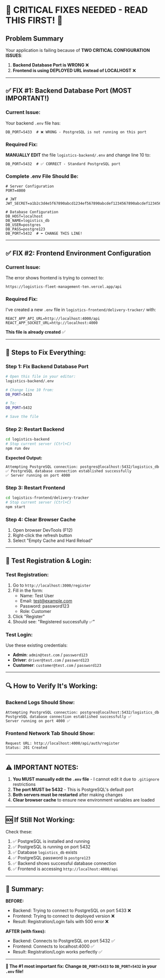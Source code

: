 # 🚨 CRITICAL FIXES NEEDED - READ THIS FIRST! 🚨

## Problem Summary
Your application is failing because of **TWO CRITICAL CONFIGURATION ISSUES**:

1. **Backend Database Port is WRONG** ❌
2. **Frontend is using DEPLOYED URL instead of LOCALHOST** ❌

---

## ✅ FIX #1: Backend Database Port (MOST IMPORTANT!)

### Current Issue:
Your backend `.env` file has:
```env
DB_PORT=5433  # ❌ WRONG - PostgreSQL is not running on this port
```

### Required Fix:
**MANUALLY EDIT** the file `logistics-backend/.env` and change line 10 to:
```env
DB_PORT=5432  # ✅ CORRECT - Standard PostgreSQL port
```

### Complete .env File Should Be:
```env
# Server Configuration
PORT=4000

# JWT
JWT_SECRET=a1b2c3d4e5f67890abcd1234ef567890abcdef1234567890abcdef1234567890

# Database Configuration
DB_HOST=localhost
DB_NAME=logistics_db
DB_USER=postgres
DB_PASS=postgre123
DB_PORT=5432  # ⬅️ CHANGE THIS LINE!
```

---

## ✅ FIX #2: Frontend Environment Configuration

### Current Issue:
The error shows frontend is trying to connect to:
```
https://logistics-fleet-management-ten.vercel.app/api
```

### Required Fix:
I've created a new `.env` file in `logistics-frontend/delivery-tracker/` with:
```env
REACT_APP_API_URL=http://localhost:4000/api
REACT_APP_SOCKET_URL=http://localhost:4000
```

**This file is already created** ✅

---

## 🚀 Steps to Fix Everything:

### Step 1: Fix Backend Database Port
```bash
# Open this file in your editor:
logistics-backend/.env

# Change line 10 from:
DB_PORT=5433

# To:
DB_PORT=5432

# Save the file
```

### Step 2: Restart Backend
```bash
cd logistics-backend
# Stop current server (Ctrl+C)
npm run dev
```

**Expected Output:**
```
Attempting PostgreSQL connection: postgres@localhost:5432/logistics_db
✅ PostgreSQL database connection established successfully
✅ Server running on port 4000
```

### Step 3: Restart Frontend
```bash
cd logistics-frontend/delivery-tracker
# Stop current server (Ctrl+C)
npm start
```

### Step 4: Clear Browser Cache
1. Open browser DevTools (F12)
2. Right-click the refresh button
3. Select "Empty Cache and Hard Reload"

---

## 🧪 Test Registration & Login:

### Test Registration:
1. Go to `http://localhost:3000/register`
2. Fill in the form:
   - Name: Test User
   - Email: test@example.com
   - Password: password123
   - Role: Customer
3. Click "Register"
4. Should see: "Registered successfully ✅"

### Test Login:
Use these existing credentials:
- **Admin**: `admin@test.com` / `password123`
- **Driver**: `driver@test.com` / `password123`
- **Customer**: `customer@test.com` / `password123`

---

## 🔍 How to Verify It's Working:

### Backend Logs Should Show:
```
Attempting PostgreSQL connection: postgres@localhost:5432/logistics_db
PostgreSQL database connection established successfully ✅
Server running on port 4000 ✅
```

### Frontend Network Tab Should Show:
```
Request URL: http://localhost:4000/api/auth/register
Status: 201 Created
```

---

## ⚠️ IMPORTANT NOTES:

1. **You MUST manually edit the `.env` file** - I cannot edit it due to `.gitignore` restrictions
2. **The port MUST be 5432** - This is PostgreSQL's default port
3. **Both servers must be restarted** after making changes
4. **Clear browser cache** to ensure new environment variables are loaded

---

## 🆘 If Still Not Working:

Check these:
1. ✅ PostgreSQL is installed and running
2. ✅ PostgreSQL is running on port 5432
3. ✅ Database `logistics_db` exists
4. ✅ PostgreSQL password is `postgre123`
5. ✅ Backend shows successful database connection
6. ✅ Frontend is accessing `http://localhost:4000/api`

---

## 📝 Summary:

**BEFORE:**
- Backend: Trying to connect to PostgreSQL on port 5433 ❌
- Frontend: Trying to connect to deployed version ❌
- Result: Registration/Login fails with 500 error ❌

**AFTER (with fixes):**
- Backend: Connects to PostgreSQL on port 5432 ✅
- Frontend: Connects to localhost:4000 ✅
- Result: Registration/Login works perfectly ✅

---

**🎯 The #1 most important fix: Change `DB_PORT=5433` to `DB_PORT=5432` in your `.env` file!**
